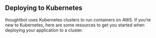 ## Deploying to Kubernetes

thoughtbot uses Kubernetes clusters to run containers on AWS. If you’re
new to Kubernetes, here are some resources to get you started when
deploying your application to a cluster.
